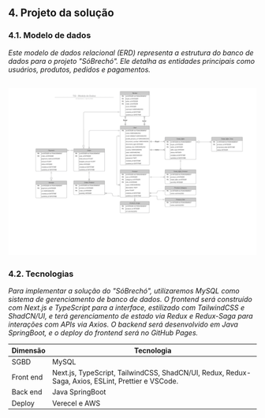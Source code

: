 ## 4. Projeto da solução

### 4.1. Modelo de dados

_Este modelo de dados relacional (ERD) representa a estrutura do banco de dados para o projeto "SóBrechó". Ele detalha as entidades principais como usuários, produtos, pedidos e pagamentos._ 

![Exemplo de um modelo relacional](images//Modelos%20Relacionais/Modelo%20de%20Dados%20atualizado.png "Exemplo de Modelo Relacional.")
---

### 4.2. Tecnologias

_Para implementar a solução do "SóBrechó", utilizaremos MySQL como sistema de gerenciamento de banco de dados. O frontend será construído com Next.js e TypeScript para a interface, estilizado com TailwindCSS e ShadCN/UI, e terá gerenciamento de estado via Redux e Redux-Saga para interações com APIs via Axios. O backend será desenvolvido em Java SpringBoot, e o deploy do frontend será no GitHub Pages._

| **Dimensão**   | **Tecnologia**  |
| ---            | ---             |
| SGBD           | MySQL           |
| Front end      | Next.js, TypeScript, TailwindCSS, ShadCN/UI, Redux, Redux-Saga, Axios, ESLint, Prettier e VSCode. |
| Back end       | Java SpringBoot |
| Deploy         | Verecel e AWS    |

